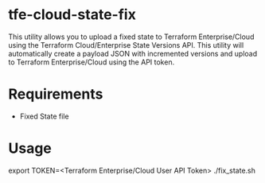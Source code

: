 tfe-cloud-state-fix
====================

This utility allows you to upload a fixed state to Terraform Enterprise/Cloud using 
the Terraform Cloud/Enterprise State Versions API. This utility will automatically create a payload JSON with incremented versions and upload to Terraform Enterprise/Cloud using the API token.


Requirements
============
* Fixed State file

Usage
======

export TOKEN=<Terraform Enterprise/Cloud User API Token>
./fix_state.sh <STATE FILE> <WORKSPACE-ID>
